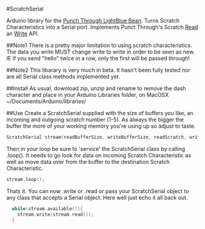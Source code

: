 #ScratchSerial

Arduino library for the [Punch Through LightBlue Bean](https://punchthrough.com/bean/). Turns Scratch Characteristics into a Serial port. Implements Punct Through's Scratch [Read](https://punchthrough.com/bean/the-arduino-reference/readscratchdata/) an [Write](https://punchthrough.com/bean/the-arduino-reference/setscratchdata/) API.


##Note1
There is a pretty major limitation to using scratch characteristics. The data you write MUST change write to write in order to be seen as new. IE if you send "hello" twice in a row, only the first will be passed through!

##Note2
This libarary is very much in beta. It hasn't been fully tested nor are all Serial class methods implemented yet.

##Install
As usual, download zip, unzip and rename to remove the dash character and place in your Arduino Libraries folder, on MacOSX ~/Documents/Arduino/libraries/

##Use
Create a ScratchSerial supplied with the size of buffers you like, an incoming and outgoing scratch number (1-5). As always the bigger the buffer the more of your working memory you're using up so adjust to taste.
```cpp
ScratchSerial stream(readBufferSize, writeBufferSize, readScratch, writeScratch);
```

Then in your loop be sure to 'service' the ScratchSerial class by calling .loop(). It needs to go look for data on incoming Scratch Characteristic as well as move data over from the buffer to the destination Scratch Characteristic.
```cpp
stream.loop();
```

Thats it. You can now .write or .read or pass your ScratchSerial object to any class that accepts a Serial object. Here well just echo it all back out.
```cpp
  while(stream.available()){
    stream.write(stream.read());
  }

```
